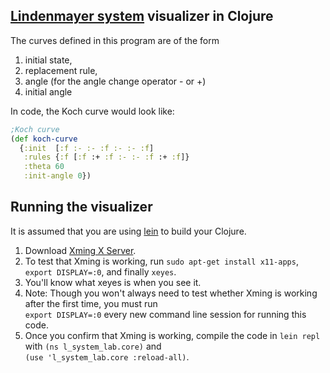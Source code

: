 ## [Lindenmayer system](https://en.wikipedia.org/wiki/L-system) visualizer in Clojure

The curves defined in this program are of the form 
1. initial state, 
2. replacement rule, 
3. angle (for the angle change operator - or +)
4. initial angle


In code, the Koch curve would look like:
```clojure
;Koch curve
(def koch-curve
  {:init  [:f :- :- :f :- :- :f]
   :rules {:f [:f :+ :f :- :- :f :+ :f]}
   :theta 60
   :init-angle 0})
```

## Running the visualizer

It is assumed that you are using [lein](https://leiningen.org/) to build your Clojure. 

1. Download [Xming X Server](https://sourceforge.net/projects/xming/).
2. To test that Xming is working, run `sudo apt-get install x11-apps`, `export DISPLAY=:0`, and finally `xeyes`. 
  3. You'll know what xeyes is when you see it.
  4. Note: Though you won't always need to test whether Xming is working after the first time, you must run <br>`export DISPLAY=:0` every 
     new command line session for running this code.
5. Once you confirm that Xming is working, compile the code in `lein repl` with `(ns l_system_lab.core)` and <br>`(use 'l_system_lab.core :reload-all)`.
